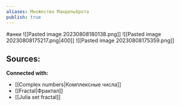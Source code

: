 ```yaml
---
aliases: Множество Мандельброта
publish: true
---
```

#анки
![[Pasted image 20230808180138.png]]
![[Pasted image 20230808175217.png|400]]
![[Pasted image 20230808175359.png]]

**Sources:**
- 


**Connected with:**
- [[Complex numbers|Комплексные числа]]
- [[Fractal|Фрактал]]
- [[Julia set fractal]]


